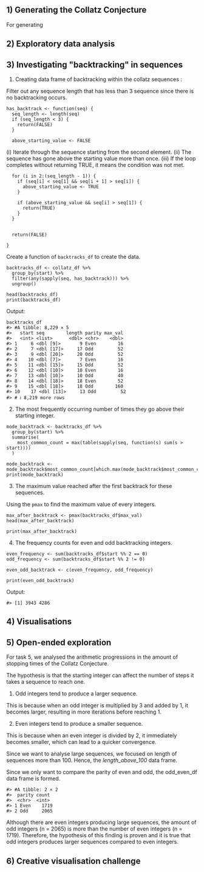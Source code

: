 ## 1) Generating the Collatz Conjecture 
For generating 
## 2) Exploratory data analysis 

## 3) Investigating "backtracking" in sequences

1. Creating data frame of backtracking within the collatz sequences :

Filter out any sequence length that has less than 3 sequence since there is no backtracking occurs.
```
has_backtrack <- function(seq) {
  seq_length <- length(seq)
  if (seq_length < 3) {
    return(FALSE)
  }

  above_starting_value <- FALSE
```

(i) Iterate through the sequence starting from the second element.
(ii) The sequence has gone above the starting value more than once.
(iii) If the loop completes without returning TRUE, it means the condition was not met.
```
  for (i in 2:(seq_length - 1)) {
    if (seq[i] < seq[1] && seq[i + 1] > seq[i]) {
      above_starting_value <- TRUE
    }
    
    if (above_starting_value && seq[i] > seq[1]) {
      return(TRUE)  
    }
  }
  
 
  return(FALSE)
  
}
```

Create a function of `backtracks_df` to create the data.
```
backtracks_df <- collatz_df %>%
  group_by(start) %>%
  filter(any(sapply(seq, has_backtrack))) %>%
  ungroup()

head(backtracks_df)
print(backtracks_df)
```

Output:
```
backtracks_df
#> #A tibble: 8,229 × 5
#>   start seq        length parity max_val
#>   <int> <list>      <dbl> <chr>    <dbl>
#> 1     6 <dbl [9]>       9 Even        16
#> 2     7 <dbl [17]>     17 Odd         52
#> 3     9 <dbl [20]>     20 Odd         52
#> 4    10 <dbl [7]>       7 Even        16
#> 5    11 <dbl [15]>     15 Odd         52
#> 6    12 <dbl [10]>     10 Even        16
#> 7    13 <dbl [10]>     10 Odd         40
#> 8    14 <dbl [18]>     18 Even        52
#> 9    15 <dbl [18]>     18 Odd        160
#> 10    17 <dbl [13]>     13 Odd         52
#> # ℹ 8,219 more rows
```

2. The most frequently occurring number of times they go above their starting integer.

```
mode_backtrack <- backtracks_df %>%
  group_by(start) %>%
  summarise(
    most_common_count = max(table(sapply(seq, function(s) sum(s > start))))
  )

mode_backtrack <- mode_backtrack$most_common_count[which.max(mode_backtrack$most_common_count)]
print(mode_backtrack)
```

3. The maximum value reached after the first backtrack for these sequences.

Using the `pmax` to find the maximum value of every integers.
```
max_after_backtrack <- pmax(backtracks_df$max_val)
head(max_after_backtrack)

print(max_after_backtrack)
```

4. The frequency counts for even and odd backtracking integers.

```
even_frequency <- sum(backtracks_df$start %% 2 == 0)
odd_frequency <- sum(backtracks_df$start %% 2 != 0)

even_odd_backtrack <- c(even_frequency, odd_frequency)

print(even_odd_backtrack)
```

Output:
```
#> [1] 3943 4286
```

## 4) Visualisations 

## 5) Open-ended exploration

For task 5, we analysed the arithmetic progressions in the amount of stopping times of the Collatz Conjecture. 

The hypothesis is that the starting integer can affect the number of steps it takes a sequence to reach one.

 1) Odd integers tend to produce a larger sequence.

This is because when an odd integer is multiplied by 3 and added by 1, it becomes larger, resulting in more iterations before reaching 1. 

 2) Even integers tend to produce a smaller sequence. 

This is because when an even integer is divided by 2, it immediately becomes smaller, which can lead to a quicker convergence.

Since we want to analyse large sequences, we focused on length of sequences more than 100. Hence, the *length_above_100* data frame. 

Since we only want to compare the parity of even and odd, the odd_even_df data frame is formed. 

```
#> #A tibble: 2 × 2
#>  parity count
#>  <chr>  <int>
#> 1 Even    1719
#> 2 Odd     2065
```

Although there are even integers producing large sequences, the amount of odd integers (n = 2065) is more than the number of even integers (n = 1719). Therefore, the hypothesis of this finding is proven and it is true that odd integers produces larger sequences compared to even integers. 


## 6) Creative visualisation challenge 